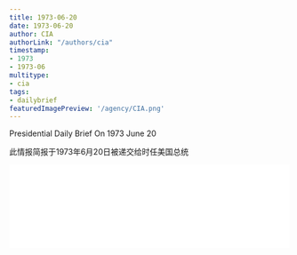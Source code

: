 ```yaml
---
title: 1973-06-20
date: 1973-06-20
author: CIA 
authorLink: "/authors/cia"
timestamp: 
- 1973
- 1973-06
multitype: 
- cia
tags: 
- dailybrief
featuredImagePreview: '/agency/CIA.png'
---
```



Presidential Daily Brief On 1973 June 20

此情报简报于1973年6月20日被递交给时任美国总统

<!--more-->





<div id="over" style="width:100%; overflow:hidden"> <iframe id="sFrame" name="sFrame" frameborder="no" border="0"  allowfullscreen marginwidth="0" scrolling="no" src = " /CIA/1973-06-20.html "  style = " position:absulute; width: 806px; top: 300;" > </iframe> </div>